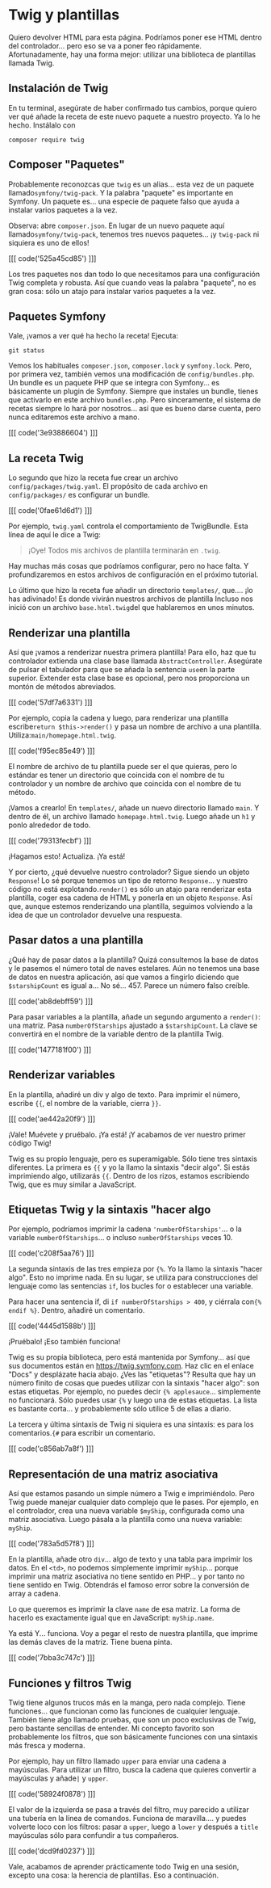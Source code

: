 # Twig y plantillas

Quiero devolver HTML para esta página. Podríamos poner ese HTML dentro del controlador... pero eso se va a poner feo rápidamente. Afortunadamente, hay una forma mejor: utilizar una biblioteca de plantillas llamada Twig.

## Instalación de Twig

En tu terminal, asegúrate de haber confirmado tus cambios, porque quiero ver qué añade la receta de este nuevo paquete a nuestro proyecto. Ya lo he hecho. Instálalo con

```terminal
composer require twig
```

## Composer "Paquetes"

Probablemente reconozcas que `twig` es un alias... esta vez de un paquete llamado`symfony/twig-pack`. Y la palabra "paquete" es importante en Symfony. Un paquete es... una especie de paquete falso que ayuda a instalar varios paquetes a la vez.

Observa: abre `composer.json`. En lugar de un nuevo paquete aquí llamado`symfony/twig-pack`, tenemos tres nuevos paquetes... ¡y `twig-pack` ni siquiera es uno de ellos! 

[[[ code('525a45cd85') ]]]

Los tres paquetes nos dan todo lo que necesitamos para una configuración Twig completa y robusta. Así que cuando veas la palabra "paquete", no es gran cosa: sólo un atajo para instalar varios paquetes a la vez.

## Paquetes Symfony

Vale, ¡vamos a ver qué ha hecho la receta! Ejecuta:

```terminal
git status
```

Vemos los habituales `composer.json`, `composer.lock` y `symfony.lock`. Pero, por primera vez, también vemos una modificación de `config/bundles.php`. Un bundle es un paquete PHP que se integra con Symfony... es básicamente un plugin de Symfony. Siempre que instales un bundle, tienes que activarlo en este archivo `bundles.php`. Pero sinceramente, el sistema de recetas siempre lo hará por nosotros... así que es bueno darse cuenta, pero nunca editaremos este archivo a mano.

[[[ code('3e93886604') ]]]

## La receta Twig

Lo segundo que hizo la receta fue crear un archivo `config/packages/twig.yaml`. El propósito de cada archivo en `config/packages/` es configurar un bundle.

[[[ code('0fae61d6d1') ]]]

Por ejemplo, `twig.yaml` controla el comportamiento de TwigBundle. Esta línea de aquí le dice a Twig:

> ¡Oye! Todos mis archivos de plantilla terminarán en `.twig`.

Hay muchas más cosas que podríamos configurar, pero no hace falta. Y profundizaremos en estos archivos de configuración en el próximo tutorial.

Lo último que hizo la receta fue añadir un directorio `templates/`, que.... ¡lo has adivinado! Es donde vivirán nuestros archivos de plantilla Incluso nos inició con un archivo `base.html.twig`del que hablaremos en unos minutos.

## Renderizar una plantilla

Así que ¡vamos a renderizar nuestra primera plantilla! Para ello, haz que tu controlador extienda una clase base llamada `AbstractController`. Asegúrate de pulsar el tabulador para que se añada la sentencia `use`en la parte superior. Extender esta clase base es opcional, pero nos proporciona un montón de métodos abreviados.

[[[ code('57df7a6331') ]]]

Por ejemplo, copia la cadena y luego, para renderizar una plantilla escribe`return $this->render()` y pasa un nombre de archivo a una plantilla. Utiliza:`main/homepage.html.twig`.

[[[ code('f95ec85e49') ]]]

El nombre de archivo de tu plantilla puede ser el que quieras, pero lo estándar es tener un directorio que coincida con el nombre de tu controlador y un nombre de archivo que coincida con el nombre de tu método.

¡Vamos a crearlo! En `templates/`, añade un nuevo directorio llamado `main`. Y dentro de él, un archivo llamado `homepage.html.twig`. Luego añade un `h1` y ponlo alrededor de todo.

[[[ code('79313fecbf') ]]]

¡Hagamos esto! Actualiza. ¡Ya está!

Y por cierto, ¿qué devuelve nuestro controlador? Sigue siendo un objeto `Response`! Lo sé porque tenemos un tipo de retorno `Response`... y nuestro código no está explotando.`render()` es sólo un atajo para renderizar esta plantilla, coger esa cadena de HTML y ponerla en un objeto `Response`. Así que, aunque estemos renderizando una plantilla, seguimos volviendo a la idea de que un controlador devuelve una respuesta.

## Pasar datos a una plantilla

¿Qué hay de pasar datos a la plantilla? Quizá consultemos la base de datos y le pasemos el número total de naves estelares. Aún no tenemos una base de datos en nuestra aplicación, así que vamos a fingirlo diciendo que `$starshipCount` es igual a... No sé... 457.
Parece un número falso creíble.

[[[ code('ab8debff59') ]]]

Para pasar variables a la plantilla, añade un segundo argumento a `render()`: una matriz. Pasa `numberOfStarships` ajustado a `$starshipCount`. La clave se convertirá en el nombre de la variable dentro de la plantilla Twig. 

[[[ code('1477181f00') ]]]

## Renderizar variables

En la plantilla, añadiré un div y algo de texto. Para imprimir el número, escribe `{{`, el nombre de la variable, cierra `}}`.

[[[ code('ae442a20f9') ]]]

¡Vale! Muévete y pruébalo. ¡Ya está! ¡Y acabamos de ver nuestro primer código Twig!

Twig es su propio lenguaje, pero es superamigable. Sólo tiene tres sintaxis diferentes. La primera es `{{` y yo la llamo la sintaxis "decir algo". Si estás imprimiendo algo, utilizarás `{{`. Dentro de los rizos, estamos escribiendo Twig, que es muy similar a JavaScript.

## Etiquetas Twig y la sintaxis "hacer algo

Por ejemplo, podríamos imprimir la cadena `'numberOfStarships'`... o la variable `numberOfStarships`... o incluso `numberOfStarships` veces 10.

[[[ code('c208f5aa76') ]]]

La segunda sintaxis de las tres empieza por `{%`. Yo la llamo la sintaxis "hacer algo". Esto no imprime nada. En su lugar, se utiliza para construcciones del lenguaje como las sentencias `if`, los bucles for o establecer una variable.

Para hacer una sentencia if, di `if numberOfStarships > 400`, y ciérrala con`{% endif %}`. Dentro, añadiré un comentario.

[[[ code('4445d1588b') ]]]

¡Pruébalo! ¡Eso también funciona!

Twig es su propia biblioteca, pero está mantenida por Symfony... así que sus documentos están en https://twig.symfony.com. Haz clic en el enlace "Docs" y desplázate hacia abajo. ¿Ves las "etiquetas"? Resulta que hay un número finito de cosas que puedes utilizar con la sintaxis "hacer algo": son estas etiquetas. Por ejemplo, no puedes decir `{% applesauce`... simplemente no funcionará. Sólo puedes usar `{%` y luego una de estas etiquetas. La lista es bastante corta... y probablemente sólo utilice 5 de ellas a diario.

La tercera y última sintaxis de Twig ni siquiera es una sintaxis: es para los comentarios.`{#` para escribir un comentario.

[[[ code('c856ab7a8f') ]]]

## Representación de una matriz asociativa

Así que estamos pasando un simple número a Twig e imprimiéndolo. Pero Twig puede manejar cualquier dato complejo que le pases. Por ejemplo, en el controlador, crea una nueva variable `$myShip`, configurada como una matriz asociativa. Luego pásala a la plantilla como una nueva variable: `myShip`.

[[[ code('783a5d57f8') ]]]

En la plantilla, añade otro `div`... algo de texto y una tabla para imprimir los datos. En el `<td>`, no podemos simplemente imprimir `myShip`... porque imprimir una matriz asociativa no tiene sentido en PHP... y por tanto no tiene sentido en Twig. Obtendrás el famoso error sobre la conversión de array a cadena.

Lo que queremos es imprimir la clave `name` de esa matriz. La forma de hacerlo es exactamente igual que en JavaScript: `myShip.name`.

Ya está Y... funciona. Voy a pegar el resto de nuestra plantilla, que imprime las demás claves de la matriz. Tiene buena pinta.

[[[ code('7bba3c747c') ]]]

## Funciones y filtros Twig

Twig tiene algunos trucos más en la manga, pero nada complejo. Tiene funciones... que funcionan como las funciones de cualquier lenguaje. También tiene algo llamado pruebas, que son un poco exclusivas de Twig, pero bastante sencillas de entender. Mi concepto favorito son probablemente los filtros, que son básicamente funciones con una sintaxis más fresca y moderna.

Por ejemplo, hay un filtro llamado `upper` para enviar una cadena a mayúsculas. Para utilizar un filtro, busca la cadena que quieres convertir a mayúsculas y añade`|` y `upper`.

[[[ code('58924f0878') ]]]

El valor de la izquierda se pasa a través del filtro, muy parecido a utilizar una tubería en la línea de comandos. Funciona de maravilla.... y puedes volverte loco con los filtros: pasar a `upper`, luego a `lower` y después a `title` mayúsculas sólo para confundir a tus compañeros.

[[[ code('dcd9fd0237') ]]]

Vale, acabamos de aprender prácticamente todo Twig en una sesión, excepto una cosa: la herencia de plantillas. Eso a continuación.

